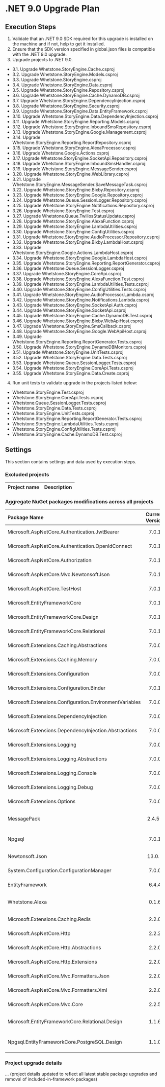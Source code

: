 # .NET 9.0 Upgrade Plan

## Execution Steps

1. Validate that an .NET 9.0 SDK required for this upgrade is installed on the machine and if not, help to get it installed.
2. Ensure that the SDK version specified in global.json files is compatible with the .NET 9.0 upgrade.
3. Upgrade projects to .NET 9.0.
  - 3.1. Upgrade Whetstone.StoryEngine.Cache.csproj
  - 3.2. Upgrade Whetstone.StoryEngine.Models.csproj
  - 3.3. Upgrade Whetstone.StoryEngine.csproj
  - 3.4. Upgrade Whetstone.StoryEngine.Data.csproj
  - 3.5. Upgrade Whetstone.StoryEngine.Repository.csproj
  - 3.6. Upgrade Whetstone.StoryEngine.Cache.DynamoDB.csproj
  - 3.7. Upgrade Whetstone.StoryEngine.DependencyInjection.csproj
  - 3.8. Upgrade Whetstone.StoryEngine.Security.csproj
  - 3.9. Upgrade Whetstone.StoryEngine.Data.EntityFramework.csproj
  - 3.10. Upgrade Whetstone.StoryEngine.Data.DependencyInjection.csproj
  - 3.11. Upgrade Whetstone.StoryEngine.Reporting.Models.csproj
  - 3.12. Upgrade Whetstone.StoryEngine.InboundSmsRepository.csproj
  - 3.13. Upgrade Whetstone.StoryEngine.Google.Management.csproj
  - 3.14. Upgrade Whetstone.StoryEngine.Reporting.ReportRepository.csproj
  - 3.15. Upgrade Whetstone.StoryEngine.AlexaProcessor.csproj
  - 3.16. Upgrade Whetstone.Google.Actions.csproj
  - 3.17. Upgrade Whetstone.StoryEngine.SocketApi.Repository.csproj
  - 3.18. Upgrade Whetstone.StoryEngine.InboundSmsHandler.csproj
  - 3.19. Upgrade Whetstone.StoryEngine.MessageSender.csproj
  - 3.20. Upgrade Whetstone.StoryEngine.WebLibrary.csproj
  - 3.21. Upgrade Whetstone.StoryEngine.MessageSender.SaveMessageTask.csproj
  - 3.22. Upgrade Whetstone.StoryEngine.Bixby.Repository.csproj
  - 3.23. Upgrade Whetstone.StoryEngine.Google.Repository.csproj
  - 3.24. Upgrade Whetstone.Queue.SessionLogger.Repository.csproj
  - 3.25. Upgrade Whetstone.StoryEngine.Notifications.Repository.csproj
  - 3.26. Upgrade Whetstone.StoryEngine.Test.csproj
  - 3.27. Upgrade Whetstone.Queue.TwiliosStatusUpdate.csproj
  - 3.28. Upgrade Whetstone.StoryEngine.AlexaFunction.csproj
  - 3.29. Upgrade Whetstone.StoryEngine.LambdaUtilities.csproj
  - 3.30. Upgrade Whetstone.StoryEngine.ConfigUtilities.csproj
  - 3.31. Upgrade Whetstone.StoryEngine.AudioProcessor.Repository.csproj
  - 3.32. Upgrade Whetstone.StoryEngine.Bixby.LambdaHost.csproj
  - 3.33. Upgrade Whetstone.StoryEngine.Google.Actions.LambdaHost.csproj
  - 3.34. Upgrade Whetstone.StoryEngine.Google.LambdaHost.csproj
  - 3.35. Upgrade Whetstone.StoryEngine.Reporting.ReportGenerator.csproj
  - 3.36. Upgrade Whetstone.Queue.SessionLogger.csproj
  - 3.37. Upgrade Whetstone.StoryEngine.CoreApi.csproj
  - 3.38. Upgrade Whetstone.StoryEngine.AlexaFunction.Test.csproj
  - 3.39. Upgrade Whetstone.StoryEngine.LambdaUtilities.Tests.csproj
  - 3.40. Upgrade Whetstone.StoryEngine.ConfigUtilities.Tests.csproj
  - 3.41. Upgrade Whetstone.StoryEngine.AudioProcessor.Lambda.csproj
  - 3.42. Upgrade Whetstone.StoryEngine.Notifications.Lambda.csproj
  - 3.43. Upgrade Whetstone.StoryEngine.SocketApi.Auth.csproj
  - 3.44. Upgrade Whetstone.StoryEngine.SocketApi.csproj
  - 3.45. Upgrade Whetstone.StoryEngine.Cache.DynamoDB.Test.csproj
  - 3.46. Upgrade Whetstone.StoryEngine.Bixby.WebApiHost.csproj
  - 3.47. Upgrade Whetstone.StoryEngine.SmsCallback.csproj
  - 3.48. Upgrade Whetstone.StoryEngine.Google.WebApiHost.csproj
  - 3.49. Upgrade Whetstone.StoryEngine.Reporting.ReportGenerator.Tests.csproj
  - 3.50. Upgrade Whetstone.StoryEngine.DynamoDBMonitors.csproj
  - 3.51. Upgrade Whetstone.StoryEngine.UnitTests.csproj
  - 3.52. Upgrade Whetstone.StoryEngine.Data.Tests.csproj
  - 3.53. Upgrade Whetstone.Queue.SessionLogger.Tests.csproj
  - 3.54. Upgrade Whetstone.StoryEngine.CoreApi.Tests.csproj
  - 3.55. Upgrade Whetstone.StoryEngine.Data.Create.csproj
4. Run unit tests to validate upgrade in the projects listed below:
  - Whetstone.StoryEngine.Test.csproj
  - Whetstone.StoryEngine.CoreApi.Tests.csproj
  - Whetstone.Queue.SessionLogger.Tests.csproj
  - Whetstone.StoryEngine.Data.Tests.csproj
  - Whetstone.StoryEngine.UnitTests.csproj
  - Whetstone.StoryEngine.Reporting.ReportGenerator.Tests.csproj
  - Whetstone.StoryEngine.LambdaUtilities.Tests.csproj
  - Whetstone.StoryEngine.ConfigUtilities.Tests.csproj
  - Whetstone.StoryEngine.Cache.DynamoDB.Test.csproj

## Settings

This section contains settings and data used by execution steps.

### Excluded projects

| Project name                                   | Description                 |
|:-----------------------------------------------|:---------------------------:|

### Aggregate NuGet packages modifications across all projects

| Package Name                        | Current Version | New Version | Description                         |
|:------------------------------------|:---------------:|:-----------:|:------------------------------------|
| Microsoft.AspNetCore.Authentication.JwtBearer | 7.0.1 | 9.0.5 | Latest stable version |
| Microsoft.AspNetCore.Authentication.OpenIdConnect | 7.0.1 | 9.0.5 | Latest stable version |
| Microsoft.AspNetCore.Authorization | 7.0.1 | 9.0.5 | Latest stable version |
| Microsoft.AspNetCore.Mvc.NewtonsoftJson | 7.0.1 | 9.0.5 | Latest stable version |
| Microsoft.AspNetCore.TestHost | 7.0.1 | 9.0.5 | Latest stable version |
| Microsoft.EntityFrameworkCore | 7.0.1 | 9.0.5 | Latest stable version |
| Microsoft.EntityFrameworkCore.Design | 7.0.1 | 9.0.5 | Latest stable version |
| Microsoft.EntityFrameworkCore.Relational | 7.0.1 | 9.0.5 | Latest stable version |
| Microsoft.Extensions.Caching.Abstractions | 7.0.0 | 9.0.5 | Latest stable version |
| Microsoft.Extensions.Caching.Memory | 7.0.0 | 9.0.5 | Latest stable version |
| Microsoft.Extensions.Configuration | 7.0.0 | 9.0.5 | Latest stable version |
| Microsoft.Extensions.Configuration.Binder | 7.0.1 | 9.0.5 | Latest stable version |
| Microsoft.Extensions.Configuration.EnvironmentVariables | 7.0.0 | 9.0.5 | Latest stable version |
| Microsoft.Extensions.DependencyInjection | 7.0.0 | 9.0.5 | Latest stable version |
| Microsoft.Extensions.DependencyInjection.Abstractions | 7.0.0 | 9.0.5 | Latest stable version |
| Microsoft.Extensions.Logging | 7.0.0 | 9.0.5 | Latest stable version |
| Microsoft.Extensions.Logging.Abstractions | 7.0.0 | 9.0.5 | Latest stable version |
| Microsoft.Extensions.Logging.Console | 7.0.0 | 9.0.5 | Latest stable version |
| Microsoft.Extensions.Logging.Debug | 7.0.0 | 9.0.5 | Latest stable version |
| Microsoft.Extensions.Options | 7.0.0 | 9.0.5 | Latest stable version |
| MessagePack | 2.4.59 | 3.1.3 | Security vulnerability, latest stable |
| Npgsql | 7.0.1 | 9.0.3 | Security vulnerability, latest stable |
| Newtonsoft.Json | 13.0.2 | 13.0.3 | Latest stable version |
| System.Configuration.ConfigurationManager | 7.0.0 | 9.0.5 | Latest stable version |
| EntityFramework | 6.4.4 | 6.5.1 | Latest stable version |
| Whetstone.Alexa | 0.1.6 | 0.1.6 | Deprecated, no newer stable |
| Microsoft.Extensions.Caching.Redis | 2.2.0 | 2.3.0 | Deprecated, latest stable |
| Microsoft.AspNetCore.Http | 2.2.2 | 2.3.0 | Deprecated, latest stable |
| Microsoft.AspNetCore.Http.Abstractions | 2.2.0 | 2.3.0 | Deprecated, latest stable |
| Microsoft.AspNetCore.Http.Extensions | 2.2.0 | 2.3.0 | Deprecated, latest stable |
| Microsoft.AspNetCore.Mvc.Formatters.Json | 2.2.0 | 2.3.0 | Deprecated, latest stable |
| Microsoft.AspNetCore.Mvc.Formatters.Xml | 2.2.0 | 2.3.0 | Deprecated, latest stable |
| Microsoft.AspNetCore.Mvc.Core | 2.2.5 | 2.3.0 | Deprecated, latest stable |
| Microsoft.EntityFrameworkCore.Relational.Design | 1.1.6 | 1.1.6 | Deprecated, no newer stable |
| Npgsql.EntityFrameworkCore.PostgreSQL.Design | 1.1.0 | 1.1.0 | Deprecated, no newer stable |

### Project upgrade details

... (project details updated to reflect all latest stable package upgrades and removal of included-in-framework packages)
